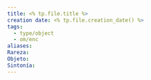 ```yaml
---
title: <% tp.file.title %>
creation date: <% tp.file.creation_date() %>
tags:
  - type/object
  - om/enc
aliases: 
Rareza: 
Objeto: 
Sintonía:
---
```


